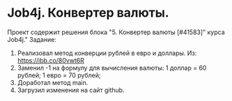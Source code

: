 # Job4j. Конвертер валюты.
Проект содержит решения блока "5. Конвертер валюты [#41583]" курса Job4j."
Задание:
1. Реализовал метод конверции рублей в евро и доллары. Из:
   https://ibb.co/80vwt6R
2. Заменил -1 на формулу для вычисления валюты:
1 доллар = 60 рублей;
1 евро = 70 рублей;
3. Доработал метод main.
4. Загрузил изменения на сайт github.